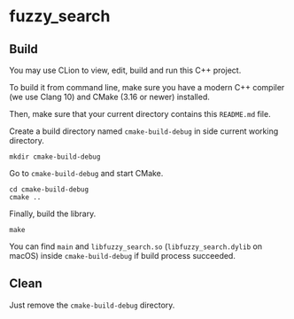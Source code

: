 # fuzzy_search

## Build

You may use CLion to view, edit, build and run this C++ project.

To build it from command line, make sure you have a modern C++
compiler (we use Clang 10) and CMake (3.16 or newer) installed.

Then, make sure that your current directory contains this `README.md`
file.

Create a build directory named `cmake-build-debug` in side current
working directory.

```shell script
mkdir cmake-build-debug
```

Go to `cmake-build-debug` and start CMake.

```shell script
cd cmake-build-debug
cmake ..
```

Finally, build the library.

```shell script
make
```

You can find `main` and `libfuzzy_search.so` (`libfuzzy_search.dylib`
on macOS) inside `cmake-build-debug` if build process succeeded.

## Clean

Just remove the `cmake-build-debug` directory.
